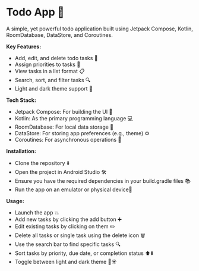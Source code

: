 # Todo App 🚀
A simple, yet powerful todo application built using Jetpack Compose, Kotlin, RoomDatabase, DataStore, and Coroutines.

**Key Features:**
* Add, edit, and delete todo tasks 📝
* Assign priorities to tasks 📌
* View tasks in a list format 📋
* Search, sort, and filter tasks 🔍
* Light and dark theme support 🌙

**Tech Stack:** 
* Jetpack Compose: For building the UI 🎨
* Kotlin: As the primary programming language 💻
* RoomDatabase: For local data storage 💾
* DataStore: For storing app preferences (e.g., theme) ⚙️
* Coroutines: For asynchronous operations 🔄

**Installation:**
* Clone the repository ⬇️
* Open the project in Android Studio 🛠️
* Ensure you have the required dependencies in your build.gradle files 📚
* Run the app on an emulator or physical device📱

**Usage:**
* Launch the app 💥
* Add new tasks by clicking the add button ➕
* Edit existing tasks by clicking on them ✏️
* Delete all tasks or single task using the delete icon 🗑️
* Use the search bar to find specific tasks 🔍
* Sort tasks by priority, due date, or completion status ⬆️⬇️
* Toggle between light and dark theme 🌙☀️
